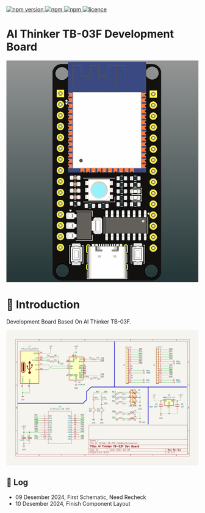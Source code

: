 <p>
  <a href="">
    <img alt="npm version" src="https://badgen.net/github/commits/ahsanu123/crumbs/">
  </a>
  <a href="">
    <img alt="npm" src="https://badgen.net/github/contributors/ahsanu123/crumbs/">
  </a>
  <a href="">
    <img alt="npm" src="https://badgen.net/github/branches/ahsanu123/crumbs/">
  </a>
  <a href="https://github.com/ahsanu123/litsi/blob/main/LICENSE">
    <img alt="licence" src="https://badgen.net/github/license/ahsanu123/crumbs/">
  </a>
</p>

<p align="center">
  <h1> AI Thinker TB-03F Development Board</h1>
  <img src="./documentation/AI-Thinker-TB-03.gif" style="width:600px;" /> <br/>  
</p>

# 🤖 Introduction 

Development Board Based On AI Thinker TB-03F.

![image](./board/Ai-Thinker-TB-03F-DevBoard/output/Ai-Thinker-TB-03F-DevBoard.svg)

## 🌴 Log
- 09 Desember 2024, First Schematic, Need Recheck
- 10 Desember 2024, Finish Component Layout
